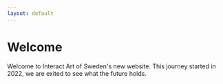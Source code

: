 ```yaml
---
layout: default
---
```


# Welcome

Welcome to Interact Art of Sweden's new website. This journey started in 2022,
we are exited to see what the future holds.
